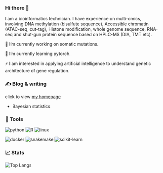 ### Hi there 👋

I am a bioinformatics technician. I have experience on multi-omics, involving DNA methylation (bisulfute sequence), Accessible chromatin (ATAC-seq, cut-tag), Histone modification, whole genome sequence, RNA-seq and shut-gun protein sequence based on HPLC-MS (DIA, TMT etc). 

🔭 I’m currently working on somatic mutations.

🌱 I’m currently learning pytorch.

⚡ I am interested in applying artificial intelligence to understand genetic architecture of gene regulation.

### ✍️ Blog & writing

click to view [my homepage](https://utcao.github.io/)

- Bayesian statistics

### 🔧 Tools


![python](https://img.shields.io/badge/Code-Python-informational?style=flat&logo=python&logoColor=white&color=2bbc8a) ![R](https://img.shields.io/badge/Code-R-informational?style=flat&logo=R&logoColor=white&color=2bbc8a) ![linux](https://img.shields.io/badge/Code-bash-informational?style=flat&logo=gnubash&logoColor=white&color=2bbc8a) 

![docker](https://img.shields.io/badge/Tools-Docker-informational?style=flat&logo=docker&logoColor=white&color=2bbc8a) ![snakemake](https://img.shields.io/badge/Tools-snakemake-informational?style=flat&logo=commonworkflowlanguage&logoColor=white&color=2bbc8a) ![scikit-learn](https://img.shields.io/badge/Tools-scikit_learn-informational?style=flat&logo=scikit-learn&logoColor=white&color=2bbc8a)

### 📈 Stats

![Top Langs](https://github-readme-stats.vercel.app/api/top-langs/?username=utcao&layout=compact)

<!--START_SECTION:waka-->

<!--END_SECTION:waka-->

<!--
**utao-cao/utao-cao** is a ✨ _special_ ✨ repository because its `README.md` (this file) appears on your GitHub profile.

Here are some ideas to get you started:

- 🔭 I’m currently working on ...
- 🌱 I’m currently learning ...
- 👯 I’m looking to collaborate on ...
- 🤔 I’m looking for help with ...
- 💬 Ask me about ...
- 📫 How to reach me: ...
- 😄 Pronouns: ...
- ⚡ Fun fact: ...

<img align="center" src="https://github-readme-stats.vercel.app/api/?username=utcao&theme=merko" />

-->
